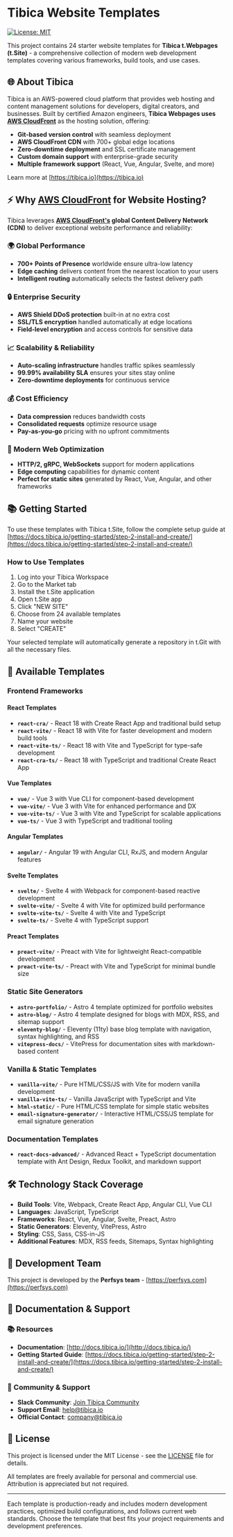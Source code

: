 # Tibica Website Templates

[![License: MIT](https://img.shields.io/badge/License-MIT-yellow.svg)](https://opensource.org/licenses/MIT)

This project contains 24 starter website templates for **Tibica t.Webpages (t.Site)** - a comprehensive collection of modern web development templates covering various frameworks, build tools, and use cases.

## 🌐 About Tibica

Tibica is an AWS-powered cloud platform that provides web hosting and content management solutions for developers, digital creators, and businesses. Built by certified Amazon engineers, **Tibica Webpages uses [AWS CloudFront](https://aws.amazon.com/cloudfront/)** as the hosting solution, offering:

- **Git-based version control** with seamless deployment
- **AWS CloudFront CDN** with 700+ global edge locations
- **Zero-downtime deployment** and SSL certificate management
- **Custom domain support** with enterprise-grade security
- **Multiple framework support** (React, Vue, Angular, Svelte, and more)

Learn more at [https://tibica.io](https://tibica.io)

## ⚡ Why [AWS CloudFront](https://aws.amazon.com/cloudfront/) for Website Hosting?

Tibica leverages **[AWS CloudFront's](https://aws.amazon.com/cloudfront/) global Content Delivery Network (CDN)** to deliver exceptional website performance and reliability:

### 🌍 Global Performance
- **700+ Points of Presence** worldwide ensure ultra-low latency
- **Edge caching** delivers content from the nearest location to your users
- **Intelligent routing** automatically selects the fastest delivery path

### 🔒 Enterprise Security
- **AWS Shield DDoS protection** built-in at no extra cost
- **SSL/TLS encryption** handled automatically at edge locations
- **Field-level encryption** and access controls for sensitive data

### 📈 Scalability & Reliability
- **Auto-scaling infrastructure** handles traffic spikes seamlessly
- **99.99% availability SLA** ensures your sites stay online
- **Zero-downtime deployments** for continuous service

### 💰 Cost Efficiency
- **Data compression** reduces bandwidth costs
- **Consolidated requests** optimize resource usage  
- **Pay-as-you-go** pricing with no upfront commitments

### 🚀 Modern Web Optimization
- **HTTP/2, gRPC, WebSockets** support for modern applications
- **Edge computing** capabilities for dynamic content
- **Perfect for static sites** generated by React, Vue, Angular, and other frameworks

## 📚 Getting Started

To use these templates with Tibica t.Site, follow the complete setup guide at [https://docs.tibica.io/getting-started/step-2-install-and-create/](https://docs.tibica.io/getting-started/step-2-install-and-create/)

### How to Use Templates

1. Log into your Tibica Workspace
2. Go to the Market tab
3. Install the t.Site application
4. Open t.Site app
5. Click "NEW SITE"
6. Choose from 24 available templates
7. Name your website
8. Select "CREATE"

Your selected template will automatically generate a repository in t.Git with all the necessary files.

## 📁 Available Templates

### Frontend Frameworks

#### React Templates
- **`react-cra/`** - React 18 with Create React App and traditional build setup
- **`react-vite/`** - React 18 with Vite for faster development and modern build tools
- **`react-vite-ts/`** - React 18 with Vite and TypeScript for type-safe development
- **`react-cra-ts/`** - React 18 with TypeScript and traditional Create React App

#### Vue Templates
- **`vue/`** - Vue 3 with Vue CLI for component-based development
- **`vue-vite/`** - Vue 3 with Vite for enhanced performance and DX
- **`vue-vite-ts/`** - Vue 3 with Vite and TypeScript for scalable applications
- **`vue-ts/`** - Vue 3 with TypeScript and traditional tooling

#### Angular Templates
- **`angular/`** - Angular 19 with Angular CLI, RxJS, and modern Angular features

#### Svelte Templates
- **`svelte/`** - Svelte 4 with Webpack for component-based reactive development
- **`svelte-vite/`** - Svelte 4 with Vite for optimized build performance
- **`svelte-vite-ts/`** - Svelte 4 with Vite and TypeScript
- **`svelte-ts/`** - Svelte 4 with TypeScript support

#### Preact Templates
- **`preact-vite/`** - Preact with Vite for lightweight React-compatible development
- **`preact-vite-ts/`** - Preact with Vite and TypeScript for minimal bundle size

### Static Site Generators

- **`astro-portfolio/`** - Astro 4 template optimized for portfolio websites
- **`astro-blog/`** - Astro 4 template designed for blogs with MDX, RSS, and sitemap support
- **`eleventy-blog/`** - Eleventy (11ty) base blog template with navigation, syntax highlighting, and RSS
- **`vitepress-docs/`** - VitePress for documentation sites with markdown-based content

### Vanilla & Static Templates

- **`vanilla-vite/`** - Pure HTML/CSS/JS with Vite for modern vanilla development
- **`vanilla-vite-ts/`** - Vanilla JavaScript with TypeScript and Vite
- **`html-static/`** - Pure HTML/CSS template for simple static websites
- **`email-signature-generator/`** - Interactive HTML/CSS/JS template for email signature generation

### Documentation Templates

- **`react-docs-advanced/`** - Advanced React + TypeScript documentation template with Ant Design, Redux Toolkit, and markdown support

## 🛠 Technology Stack Coverage

- **Build Tools**: Vite, Webpack, Create React App, Angular CLI, Vue CLI
- **Languages**: JavaScript, TypeScript
- **Frameworks**: React, Vue, Angular, Svelte, Preact, Astro
- **Static Generators**: Eleventy, VitePress, Astro
- **Styling**: CSS, Sass, CSS-in-JS
- **Additional Features**: MDX, RSS feeds, Sitemaps, Syntax highlighting

## 🏢 Development Team

This project is developed by the **Perfsys team** - [https://perfsys.com](https://perfsys.com)

## 📖 Documentation & Support

### 📚 Resources
- **Documentation**: [http://docs.tibica.io/](http://docs.tibica.io/)
- **Getting Started Guide**: [https://docs.tibica.io/getting-started/step-2-install-and-create/](https://docs.tibica.io/getting-started/step-2-install-and-create/)

### 💬 Community & Support
- **Slack Community**: [Join Tibica Community](https://join.slack.com/t/tibica-community/shared_invite/zt-3djc8oep1-Ghsgkt3bAJJ6A4Kd7M6HPg)
- **Support Email**: [help@tibica.io](mailto:help@tibica.io)
- **Official Contact**: [company@tibica.io](mailto:company@tibica.io)

## 📄 License

This project is licensed under the MIT License - see the [LICENSE](LICENSE) file for details.

All templates are freely available for personal and commercial use. Attribution is appreciated but not required.

---

Each template is production-ready and includes modern development practices, optimized build configurations, and follows current web standards. Choose the template that best fits your project requirements and development preferences.